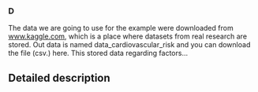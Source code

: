 ### D
The data we are going to use for the example were downloaded from www.kaggle.com, which is a place where datasets from real research are stored. Out data is named data_cardiovascular_risk and you can download the file (csv.) here. This stored data regarding factors...

## Detailed description

